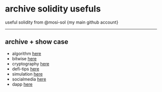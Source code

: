 # archive solidity usefuls
useful solidity from @mosi-sol {my main github account}

---
archive + show case
---
- algorithm [here](https://github.com/mosi-arch/archive-sol/tree/main/Algorithm) 
- bitwise [here](https://github.com/mosi-arch/archive-sol/tree/main/Bitwise) 
- cryptography [here](https://github.com/mosi-arch/archive-sol/tree/main/Cryptography) 
- defi-tips [here](https://github.com/mosi-arch/archive-sol/tree/main/Defi-Tips) 
- simulation [here](https://github.com/mosi-arch/archive-sol/tree/main/Simulations) 
- socialmedia [here](https://github.com/mosi-arch/archive-sol/tree/main/SocialMedia) 
- dapp [here](https://github.com/mosi-arch/archive-sol/tree/main/dApp) 
